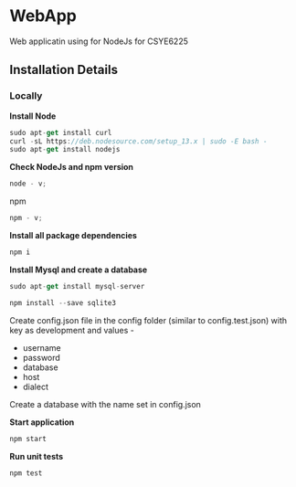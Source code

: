 # WebApp

Web applicatin using for NodeJs for CSYE6225

## Installation Details

### Locally

**Install Node**

```javascript
sudo apt-get install curl
curl -sL https://deb.nodesource.com/setup_13.x | sudo -E bash -
sudo apt-get install nodejs
```

**Check NodeJs and npm version**

```javascript
node - v;
```

npm

```javascript
npm - v;
```

**Install all package dependencies**

```javascript
npm i
```

**Install Mysql and create a database**

```javascript
sudo apt-get install mysql-server
```

```javascript
npm install --save sqlite3
```

Create config.json file in the config folder (similar to config.test.json) with key as development and values -

- username
- password
- database
- host
- dialect

Create a database with the name set in config.json

**Start application**

```javascript
npm start
```

**Run unit tests**

```javascript
npm test
```
